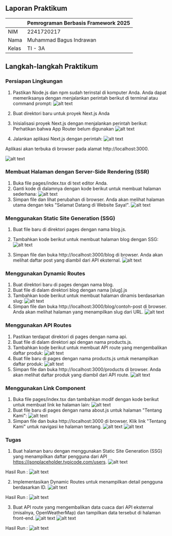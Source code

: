 ## Laporan Praktikum

|  | Pemrograman Berbasis Framework 2025 |
|--|--|
| NIM |  2241720217|
| Nama |  Muhammad Bagus Indrawan |
| Kelas | TI - 3A |

## Langkah-langkah Praktikum 

### Persiapan Lingkungan 
1.	Pastikan Node.js dan npm sudah terinstal di komputer Anda. Anda dapat memeriksanya dengan menjalankan perintah berikut di terminal atau command prompt: 
    ![alt text](image-4.png)
2.	Buat direktori baru untuk proyek Next.js Anda 
3.	Inisialisasi proyek Next.js dengan menjalankan perintah berikut: Perhatikan bahwa App Router belum digunakan 
    ![alt text](image-3.png)
  
4.	Jalankan aplikasi Next.js dengan perintah: 
    ![alt text](image-2.png)
  
Aplikasi akan terbuka di browser pada alamat http://localhost:3000. 

![alt text](image.png)

### Membuat Halaman dengan Server-Side Rendering (SSR) 
1.	Buka file pages/index.tsx di text editor Anda. 
2.	Ganti kode di dalamnya dengan kode berikut untuk membuat halaman sederhana: 
    ![alt text](image-6.png)
3.	Simpan file dan lihat perubahan di browser. Anda akan melihat halaman utama dengan teks "Selamat Datang di Website Saya!". 
    ![alt text](image-5.png)

### Menggunakan Static Site Generation (SSG) 
1.	Buat file baru di direktori pages dengan nama blog.js. 

2.	Tambahkan kode berikut untuk membuat halaman blog dengan SSG: 
    ![alt text](image-7.png)
3.	Simpan file dan buka http://localhost:3000/blog di browser. Anda akan melihat daftar post yang diambil dari API eksternal. 
    ![alt text](image-8.png)

### Menggunakan Dynamic Routes 
1.	Buat direktori baru di pages dengan nama blog. 
2.	Buat file di dalam direktori blog dengan nama [slug].js 
3.	Tambahkan kode berikut untuk membuat halaman dinamis berdasarkan slug: 
    ![alt text](image-9.png)
4.	Simpan file dan buka http://localhost:3000/blog/contoh-post di browser. Anda akan melihat halaman yang menampilkan slug dari URL. 
    ![alt text](image-10.png)

### Menggunakan API Routes 
1.	Pastikan terdapat direktori di pages dengan nama api. 
2.	Buat file di dalam direktori api dengan nama products.js. 
3.	Tambahkan kode berikut untuk membuat API route yang mengembalikan daftar produk: 
    ![alt text](image-12.png)
4.	Buat file baru di pages dengan nama products.js untuk menampilkan daftar produk: 
    ![alt text](image-11.png)
5.	Simpan file dan buka http://localhost:3000/products di browser. Anda akan melihat daftar produk yang diambil dari API route. 
    ![alt text](image-13.png)

### Menggunakan Link Component 
1.	Buka file pages/index.tsx dan tambahkan modif dengan kode berikut untuk membuat link ke halaman lain: 
    ![alt text](image-15.png)
2.	Buat file baru di pages dengan nama about.js untuk halaman "Tentang Kami": 
    ![alt text](image-14.png)
3.	Simpan file dan buka http://localhost:3000 di browser. Klik link "Tentang Kami" untuk navigasi ke halaman tentang. 
    ![alt text](image-16.png)
    ![alt text](image-17.png)


### Tugas 
1.	Buat halaman baru dengan menggunakan Static Site Generation (SSG) yang menampilkan daftar pengguna dari API https://jsonplaceholder.typicode.com/users. 
![alt text](image-18.png)

Hasil Run : 
![alt text](image-24.png)

2.	Implementasikan Dynamic Routes untuk menampilkan detail pengguna berdasarkan ID. 
![alt text](image-19.png)

Hasil Run :
![alt text](image-23.png)

3.	Buat API route yang mengembalikan data cuaca dari API eksternal (misalnya, OpenWeatherMap) dan tampilkan data tersebut di halaman front-end. 
![alt text](image-21.png)
![alt text](image-20.png)

Hasil Run :
![alt text](image-22.png)